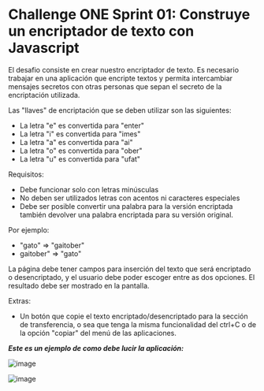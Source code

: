 # Challenge ONE Sprint 01: Construye un encriptador de texto con Javascript

El desafio consiste en crear nuestro encriptador de texto. Es necesario trabajar en una aplicación que encripte textos y permita intercambiar mensajes secretos con otras personas que sepan el secreto de la encriptación utilizada.

Las "llaves" de encriptación que se deben utilizar son las siguientes:

- La letra "e" es convertida para "enter"
- La letra "i" es convertida para "imes"
- La letra "a" es convertida para "ai"
- La letra "o" es convertida para "ober"
- La letra "u" es convertida para "ufat"

Requisitos:
- Debe funcionar solo con letras minúsculas
- No deben ser utilizados letras con acentos ni caracteres especiales
- Debe ser posible convertir una palabra para la versión encriptada también devolver una palabra encriptada para su versión original.

Por ejemplo:
- "gato" => "gaitober"
- gaitober" => "gato"

La página debe tener campos para
inserción del texto que será encriptado o desencriptado, y el usuario debe poder escoger entre as dos opciones.
El resultado debe ser mostrado en la pantalla.

Extras:
- Un botón que copie el texto encriptado/desencriptado para la sección de transferencia, o sea que tenga la misma funcionalidad del ctrl+C o de la opción "copiar" del menú de las aplicaciones.

***Este es un ejemplo de como debe lucir la aplicación:***

![image](https://user-images.githubusercontent.com/105969459/184827179-ad5c68c2-27b3-4353-ab2e-f68d9b42af34.png)

![image](https://user-images.githubusercontent.com/105969459/184827321-c5210b8b-fb58-42dc-a8f3-546fb1afcc6c.png)
